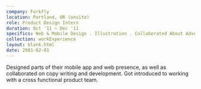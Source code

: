```yaml
---
company: Forkfly
location: Portland, OR (onsite)
role: Product Design Intern
duration: Oct '11 ~ Dec '11
specifics: Web & Mobile Design . Illustration . Collaborated About Advertising & Copy Writing
collection: workExperience
layout: blank.html
date: 2001-02-01
---
```


Designed parts of their mobile app and web presence, as well as collaborated on copy writing and development. Got introduced to working with a cross functional product team.
